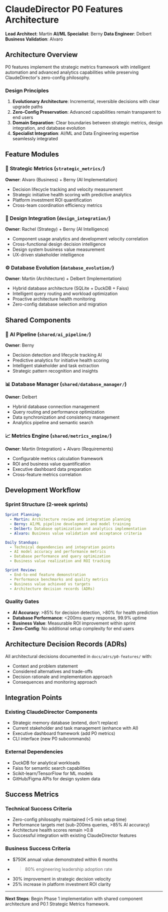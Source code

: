 # ClaudeDirector P0 Features Architecture

**Lead Architect**: Martin
**AI/ML Specialist**: Berny
**Data Engineer**: Delbert
**Business Validation**: Alvaro

## Architecture Overview

P0 features implement the strategic metrics framework with intelligent automation and advanced analytics capabilities while preserving ClaudeDirector's zero-config philosophy.

### Design Principles

1. **Evolutionary Architecture**: Incremental, reversible decisions with clear upgrade paths
2. **Zero-Config Preservation**: Advanced capabilities remain transparent to end users
3. **Domain Separation**: Clear boundaries between strategic metrics, design integration, and database evolution
4. **Specialist Integration**: AI/ML and Data Engineering expertise seamlessly integrated

## Feature Modules

### 🎯 **Strategic Metrics** (`strategic_metrics/`)
**Owner**: Alvaro (Business) + Berny (AI Implementation)
- Decision lifecycle tracking and velocity measurement
- Strategic initiative health scoring with predictive analytics
- Platform investment ROI quantification
- Cross-team coordination efficiency metrics

### 🎨 **Design Integration** (`design_integration/`)
**Owner**: Rachel (Strategy) + Berny (AI Intelligence)
- Component usage analytics and development velocity correlation
- Cross-functional design decision intelligence
- Design system business value measurement
- UX-driven stakeholder intelligence

### ⚙️ **Database Evolution** (`database_evolution/`)
**Owner**: Martin (Architecture) + Delbert (Implementation)
- Hybrid database architecture (SQLite + DuckDB + Faiss)
- Intelligent query routing and workload optimization
- Proactive architecture health monitoring
- Zero-config database selection and migration

## Shared Components

### 🤖 **AI Pipeline** (`shared/ai_pipeline/`)
**Owner**: Berny
- Decision detection and lifecycle tracking AI
- Predictive analytics for initiative health scoring
- Intelligent stakeholder and task extraction
- Strategic pattern recognition and insights

### 📊 **Database Manager** (`shared/database_manager/`)
**Owner**: Delbert
- Hybrid database connection management
- Query routing and performance optimization
- Data synchronization and consistency management
- Analytics pipeline and semantic search

### 📈 **Metrics Engine** (`shared/metrics_engine/`)
**Owner**: Martin (Integration) + Alvaro (Requirements)
- Configurable metrics calculation framework
- ROI and business value quantification
- Executive dashboard data preparation
- Cross-feature metrics correlation

## Development Workflow

### **Sprint Structure (2-week sprints)**
```yaml
Sprint Planning:
  - Martin: Architecture review and integration planning
  - Berny: AI/ML pipeline development and model training
  - Delbert: Database optimization and analytics implementation
  - Alvaro: Business value validation and acceptance criteria

Daily Standups:
  - Technical dependencies and integration points
  - AI model accuracy and performance metrics
  - Database performance and query optimization
  - Business value realization and ROI tracking

Sprint Review:
  - End-to-end feature demonstration
  - Performance benchmarks and quality metrics
  - Business value achieved vs targets
  - Architecture decision records (ADRs)
```

### **Quality Gates**
- **AI Accuracy**: >85% for decision detection, >80% for health prediction
- **Database Performance**: <200ms query response, 99.9% uptime
- **Business Value**: Measurable ROI improvement within sprint
- **Zero-Config**: No additional setup complexity for end users

## Architecture Decision Records (ADRs)

All architectural decisions documented in `docs/adrs/p0-features/` with:
- Context and problem statement
- Considered alternatives and trade-offs
- Decision rationale and implementation approach
- Consequences and monitoring approach

## Integration Points

### **Existing ClaudeDirector Components**
- Strategic memory database (extend, don't replace)
- Current stakeholder and task management (enhance with AI)
- Executive dashboard framework (add P0 metrics)
- CLI interface (new P0 subcommands)

### **External Dependencies**
- DuckDB for analytical workloads
- Faiss for semantic search capabilities
- Scikit-learn/TensorFlow for ML models
- GitHub/Figma APIs for design system data

## Success Metrics

### **Technical Success Criteria**
- Zero-config philosophy maintained (<5 min setup time)
- Performance targets met (sub-200ms queries, >85% AI accuracy)
- Architecture health scores remain >0.8
- Successful integration with existing ClaudeDirector features

### **Business Success Criteria**
- $750K annual value demonstrated within 6 months
- >80% engineering leadership adoption rate
- 30% improvement in strategic decision velocity
- 25% increase in platform investment ROI clarity

---

**Next Steps**: Begin Phase 1 implementation with shared component architecture and P0.1 Strategic Metrics framework.
